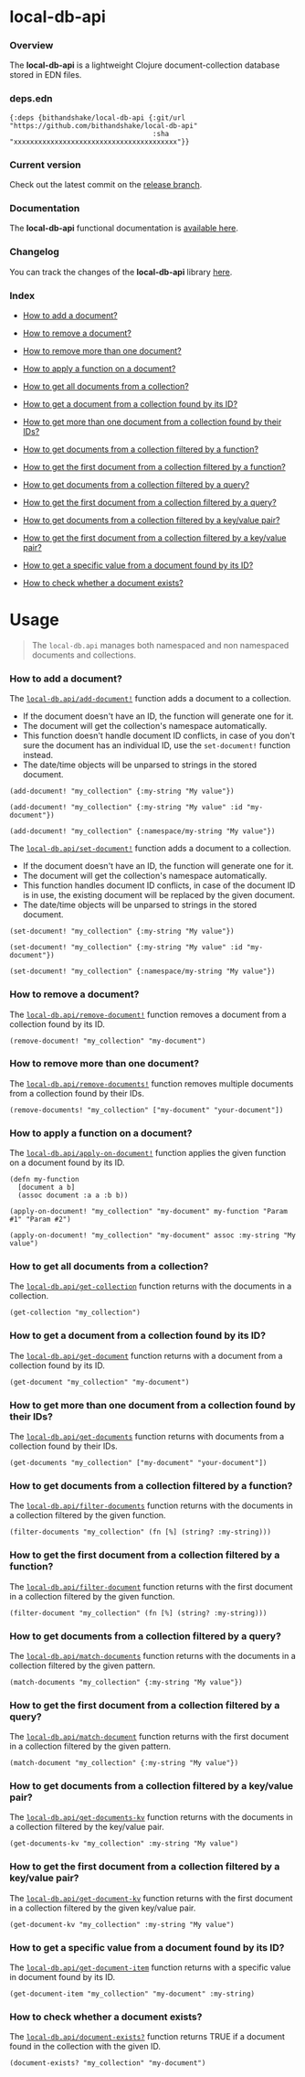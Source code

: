 
# local-db-api

### Overview

The <strong>local-db-api</strong> is a lightweight Clojure document-collection
database stored in EDN files.

### deps.edn

```
{:deps {bithandshake/local-db-api {:git/url "https://github.com/bithandshake/local-db-api"
                                   :sha     "xxxxxxxxxxxxxxxxxxxxxxxxxxxxxxxxxxxxxxxx"}}
```

### Current version

Check out the latest commit on the [release branch](https://github.com/bithandshake/local-db-api/tree/release).

### Documentation

The <strong>local-db-api</strong> functional documentation is [available here](documentation/COVER.md).

### Changelog

You can track the changes of the <strong>local-db-api</strong> library [here](CHANGES.md).

### Index

- [How to add a document?](#how-to-add-a-document)

- [How to remove a document?](#how-to-remove-a-document)

- [How to remove more than one document?](#how-to-remove-more-than-one-document)

- [How to apply a function on a document?](#how-to-apply-a-function-on-a-document)

- [How to get all documents from a collection?](#how-to-get-all-documents-from-a-collection)

- [How to get a document from a collection found by its ID?](#how-to-get-a-document-from-a-collection-found-by-its-id)

- [How to get more than one document from a collection found by their IDs?](#how-to-get-more-than-one-document-from-a-collection-found-by-their-ids)

- [How to get documents from a collection filtered by a function?](#how-to-get-documents-from-a-collection-filtered-by-a-function)

- [How to get the first document from a collection filtered by a function?](#how-to-get-the-first-document-from-a-collection-filtered-by-a-function)

- [How to get documents from a collection filtered by a query?](#how-to-get-documents-from-a-collection-filtered-by-a-query)

- [How to get the first document from a collection filtered by a query?](#how-to-get-the-first-document-from-a-collection-filtered-by-a-query)

- [How to get documents from a collection filtered by a key/value pair?](#how-to-get-documents-from-a-collection-filtered-by-a-key-value-pair)

- [How to get the first document from a collection filtered by a key/value pair?](#how-to-get-the-first-document-from-a-collection-filtered-by-a-key-value-pair)

- [How to get a specific value from a document found by its ID?](#how-to-get-a-specific-value-from-a-document-found-by-its-id)

- [How to check whether a document exists?](#how-to-check-whether-a-document-exists)

# Usage

> The `local-db.api` manages both namespaced and non namespaced documents and collections.

### How to add a document?

The [`local-db.api/add-document!`](documentation/clj/local-db/API.md/#add-document)
function adds a document to a collection.

- If the document doesn't have an ID, the function will generate one for it.
- The document will get the collection's namespace automatically.
- This function doesn't handle document ID conflicts, in case of you don't sure
  the document has an individual ID, use the `set-document!` function instead.
- The date/time objects will be unparsed to strings in the stored document.

```
(add-document! "my_collection" {:my-string "My value"})
```

```
(add-document! "my_collection" {:my-string "My value" :id "my-document"})
```

```
(add-document! "my_collection" {:namespace/my-string "My value"})
```

The [`local-db.api/set-document!`](documentation/clj/local-db/API.md/#set-document)
function adds a document to a collection.

- If the document doesn't have an ID, the function will generate one for it.
- The document will get the collection's namespace automatically.
- This function handles document ID conflicts, in case of the document ID is in
  use, the existing document will be replaced by the given document.
- The date/time objects will be unparsed to strings in the stored document.

```
(set-document! "my_collection" {:my-string "My value"})
```

```
(set-document! "my_collection" {:my-string "My value" :id "my-document"})
```

```
(set-document! "my_collection" {:namespace/my-string "My value"})
```

### How to remove a document?

The [`local-db.api/remove-document!`](documentation/clj/local-db/API.md/#remove-document)
function removes a document from a collection found by its ID.

```
(remove-document! "my_collection" "my-document")
```

### How to remove more than one document?

The [`local-db.api/remove-documents!`](documentation/clj/local-db/API.md/#remove-documents)
function removes multiple documents from a collection found by their IDs.

```
(remove-documents! "my_collection" ["my-document" "your-document"])
```

### How to apply a function on a document?

The [`local-db.api/apply-on-document!`](documentation/clj/local-db/API.md/#apply-on-document)
function applies the given function on a document found by its ID.

```
(defn my-function
  [document a b]
  (assoc document :a a :b b))

(apply-on-document! "my_collection" "my-document" my-function "Param #1" "Param #2")
```

```
(apply-on-document! "my_collection" "my-document" assoc :my-string "My value")
```

### How to get all documents from a collection?

The [`local-db.api/get-collection`](documentation/clj/local-db/API.md/#get-collection)
function returns with the documents in a collection.

```
(get-collection "my_collection")
```

### How to get a document from a collection found by its ID?

The [`local-db.api/get-document`](documentation/clj/local-db/API.md/#get-document)
function returns with a document from a collection found by its ID.

```
(get-document "my_collection" "my-document")
```

### How to get more than one document from a collection found by their IDs?

The [`local-db.api/get-documents`](documentation/clj/local-db/API.md/#get-documents)
function returns with documents from a collection found by their IDs.

```
(get-documents "my_collection" ["my-document" "your-document"])
```

### How to get documents from a collection filtered by a function?

The [`local-db.api/filter-documents`](documentation/clj/local-db/API.md/#filter-documents)
function returns with the documents in a collection filtered by the given function.

```
(filter-documents "my_collection" (fn [%] (string? :my-string)))
```

### How to get the first document from a collection filtered by a function?

The [`local-db.api/filter-document`](documentation/clj/local-db/API.md/#filter-document)
function returns with the first document in a collection filtered by the given function.

```
(filter-document "my_collection" (fn [%] (string? :my-string)))
```

### How to get documents from a collection filtered by a query?

The [`local-db.api/match-documents`](documentation/clj/local-db/API.md/#match-documents)
function returns with the documents in a collection filtered by the given pattern.

```
(match-documents "my_collection" {:my-string "My value"})
```

### How to get the first document from a collection filtered by a query?

The [`local-db.api/match-document`](documentation/clj/local-db/API.md/#match-document)
function returns with the first document in a collection filtered by the given pattern.

```
(match-document "my_collection" {:my-string "My value"})
```

### How to get documents from a collection filtered by a key/value pair?

The [`local-db.api/get-documents-kv`](documentation/clj/local-db/API.md/#get-documents-kv)
function returns with the documents in a collection filtered by the key/value pair.

```
(get-documents-kv "my_collection" :my-string "My value")
```

### How to get the first document from a collection filtered by a key/value pair?

The [`local-db.api/get-document-kv`](documentation/clj/local-db/API.md/#get-document-kv)
function returns with the first document in a collection filtered by the given key/value pair.

```
(get-document-kv "my_collection" :my-string "My value")
```

### How to get a specific value from a document found by its ID?

The [`local-db.api/get-document-item`](documentation/clj/local-db/API.md/#get-document-item)
function returns with a specific value in document found by its ID.

```
(get-document-item "my_collection" "my-document" :my-string)
```

### How to check whether a document exists?

The [`local-db.api/document-exists?`](documentation/clj/local-db/API.md/#document-exists)
function returns TRUE if a document found in the collection with the given ID.

```
(document-exists? "my_collection" "my-document")
```
